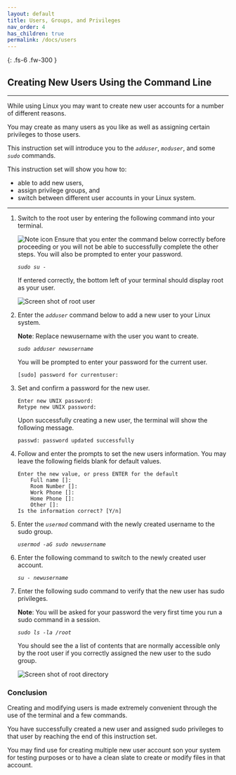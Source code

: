 ```yaml
---
layout: default
title: Users, Groups, and Privileges
nav_order: 4
has_children: true
permalink: /docs/users
---
```


{: .fs-6 .fw-300 }

## Creating New Users Using the Command Line

---
While using Linux you may want to create new user accounts for a number of different reasons.

You may create as many users as you like as well as assigning certain privileges to those users.

This instruction set will introduce you to the *`adduser`*, *`moduser`*, and some *`sudo`* commands.

This instruction set will show you how to:
- able to add new users,
- assign privilege groups, and 
- switch between different user accounts in your Linux system.

---

1. Switch to the root user by entering the following command into your terminal.

    ![Note icon](https://github.com/dl90/linux-basics/blob/gh-pages/docs/images/icons/note.png?raw=true "Note") Ensure that you enter the command below correctly before proceeding or you will not be able to successfully complete the other steps. You will also be prompted to enter your password.

    *`sudo su -`*

    If entered correctly, the bottom left of your terminal should display root as your user.

    ![Screen shot of root user](https://github.com/dl90/linux-basics/blob/gh-pages/docs/images/users/sudo-ss.png?raw=true "Image of user on root account")


2. Enter the *`adduser`* command below to add a new user to your Linux system. 

    **Note**: Replace newusername with the user you want to create.

    *`sudo adduser newusername`*

    You will be prompted to enter your password for the current user.

    ```
    [sudo] password for currentuser:
    ```


3. Set and confirm a password for the new user.

    ```
    Enter new UNIX password:
    Retype new UNIX password: 
    ```

    Upon successfully creating a new user, the terminal will show the following message.

    ```
    passwd: password updated successfully
    ```


4. Follow and enter the prompts to set the new users information. You may leave the following fields blank for default values.  

    ```
    Enter the new value, or press ENTER for the default
        Full name []:
        Room Number []:
        Work Phone []:
        Home Phone []:
        Other []:
    Is the information correct? [Y/n]
    ```


5. Enter the *`usermod`* command with the newly created username to the sudo group.

    *`usermod -aG sudo newusername`*


6. Enter the following command to switch to the newly created user account.

    *`su - newusername`*


7. Enter the following sudo command to verify that the new user has sudo privileges.

    **Note**: You will be asked for your password the very first time you run a sudo command in a session.

    *`sudo ls -la /root`*

    You should see the a list of contents that are normally accessible only by the root user if you correctly assigned the new user to the sudo group.

    ![Screen shot of root directory](https://github.com/dl90/linux-basics/blob/gh-pages/docs/images/users/sudo-ss.png?raw=true "Root directory contents")


### Conclusion

Creating and modifying users is made extremely convenient through the use of the terminal and a few commands. 

You have successfully created a new user and assigned sudo privileges to that user by reaching the end of this instruction set. 

You may find use for creating multiple new user account son your system for testing purposes or to have a clean slate to create or modify files in that account.